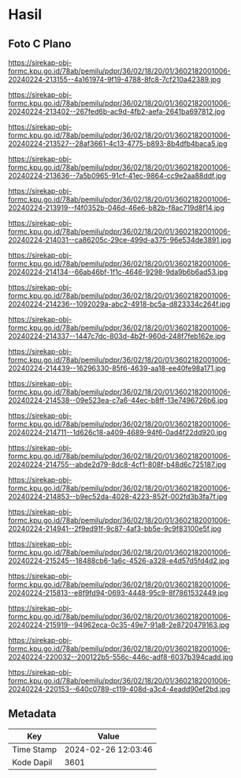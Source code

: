 # Hasil

## Foto C Plano

https://sirekap-obj-formc.kpu.go.id/78ab/pemilu/pdpr/36/02/18/20/01/3602182001006-20240224-213155--4a161974-9f19-4788-8fc8-7cf210a42389.jpg

https://sirekap-obj-formc.kpu.go.id/78ab/pemilu/pdpr/36/02/18/20/01/3602182001006-20240224-213402--267fed6b-ac9d-4fb2-aefa-2641ba697812.jpg

https://sirekap-obj-formc.kpu.go.id/78ab/pemilu/pdpr/36/02/18/20/01/3602182001006-20240224-213527--28af3661-4c13-4775-b893-8b4dfb4baca5.jpg

https://sirekap-obj-formc.kpu.go.id/78ab/pemilu/pdpr/36/02/18/20/01/3602182001006-20240224-213636--7a5b0965-91cf-41ec-9864-cc9e2aa88ddf.jpg

https://sirekap-obj-formc.kpu.go.id/78ab/pemilu/pdpr/36/02/18/20/01/3602182001006-20240224-213919--f4f0352b-046d-46e6-b82b-f8ac719d8f14.jpg

https://sirekap-obj-formc.kpu.go.id/78ab/pemilu/pdpr/36/02/18/20/01/3602182001006-20240224-214031--ca86205c-29ce-499d-a375-96e534de3891.jpg

https://sirekap-obj-formc.kpu.go.id/78ab/pemilu/pdpr/36/02/18/20/01/3602182001006-20240224-214134--66ab46bf-1f1c-4646-9298-9da9b6b6ad53.jpg

https://sirekap-obj-formc.kpu.go.id/78ab/pemilu/pdpr/36/02/18/20/01/3602182001006-20240224-214236--1092029a-abc2-4918-bc5a-d823334c264f.jpg

https://sirekap-obj-formc.kpu.go.id/78ab/pemilu/pdpr/36/02/18/20/01/3602182001006-20240224-214337--1447c7dc-803d-4b2f-960d-248f7feb162e.jpg

https://sirekap-obj-formc.kpu.go.id/78ab/pemilu/pdpr/36/02/18/20/01/3602182001006-20240224-214439--16296330-85f6-4639-aa18-ee40fe98a171.jpg

https://sirekap-obj-formc.kpu.go.id/78ab/pemilu/pdpr/36/02/18/20/01/3602182001006-20240224-214538--09e523ea-c7a6-44ec-b8ff-13e7496726b6.jpg

https://sirekap-obj-formc.kpu.go.id/78ab/pemilu/pdpr/36/02/18/20/01/3602182001006-20240224-214711--1d626c18-a409-4689-94f6-0ad4f22dd920.jpg

https://sirekap-obj-formc.kpu.go.id/78ab/pemilu/pdpr/36/02/18/20/01/3602182001006-20240224-214755--abde2d79-8dc8-4cf1-808f-b48d6c725187.jpg

https://sirekap-obj-formc.kpu.go.id/78ab/pemilu/pdpr/36/02/18/20/01/3602182001006-20240224-214853--b9ec52da-4028-4223-852f-002fd3b3fa7f.jpg

https://sirekap-obj-formc.kpu.go.id/78ab/pemilu/pdpr/36/02/18/20/01/3602182001006-20240224-214941--2f9ed91f-9c87-4af3-bb5e-9c9f83100e5f.jpg

https://sirekap-obj-formc.kpu.go.id/78ab/pemilu/pdpr/36/02/18/20/01/3602182001006-20240224-215245--18488cb6-1a6c-4526-a328-e4d57d5fd4d2.jpg

https://sirekap-obj-formc.kpu.go.id/78ab/pemilu/pdpr/36/02/18/20/01/3602182001006-20240224-215813--e8f9fd94-0693-4448-95c9-8f7861532449.jpg

https://sirekap-obj-formc.kpu.go.id/78ab/pemilu/pdpr/36/02/18/20/01/3602182001006-20240224-215919--94962eca-0c35-49e7-91a8-2e8720479163.jpg

https://sirekap-obj-formc.kpu.go.id/78ab/pemilu/pdpr/36/02/18/20/01/3602182001006-20240224-220032--200122b5-556c-446c-adf8-6037b394cadd.jpg

https://sirekap-obj-formc.kpu.go.id/78ab/pemilu/pdpr/36/02/18/20/01/3602182001006-20240224-220153--640c0789-c119-408d-a3c4-4eadd90ef2bd.jpg


## Metadata

| Key        | Value               |
| ---------- | ------------------- |
| Time Stamp | 2024-02-26 12:03:46 |
| Kode Dapil | 3601                |



